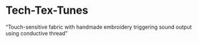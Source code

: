 # Tech-Tex-Tunes
“Touch-sensitive fabric with handmade embroidery triggering sound output using conductive thread”
